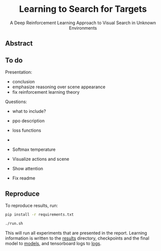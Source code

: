 <h1 align="center"> Learning to Search for Targets</h1>
<p align="center">A Deep Reinforcement Learning Approach to Visual Search in Unknown Environments</p>

## Abstract

## To do

Presentation:

- conclusion
- emphasize reasoning over scene appearance
- fix reinforcement learning theory

Questions:

- what to include?
- ppo description
- loss functions
- 

- Softmax temperature
- Visualize actions and scene
- Show attention
- Fix readme

## Reproduce

To reproduce results, run:

```bash
pip install -r requirements.txt

./run.sh
```

This will run all experiments that are presented in the report.
Learning information is written to the [results](./results) directory, checkpoints and the final model to [models](./models), and tensorboard logs to [logs](./logs).
